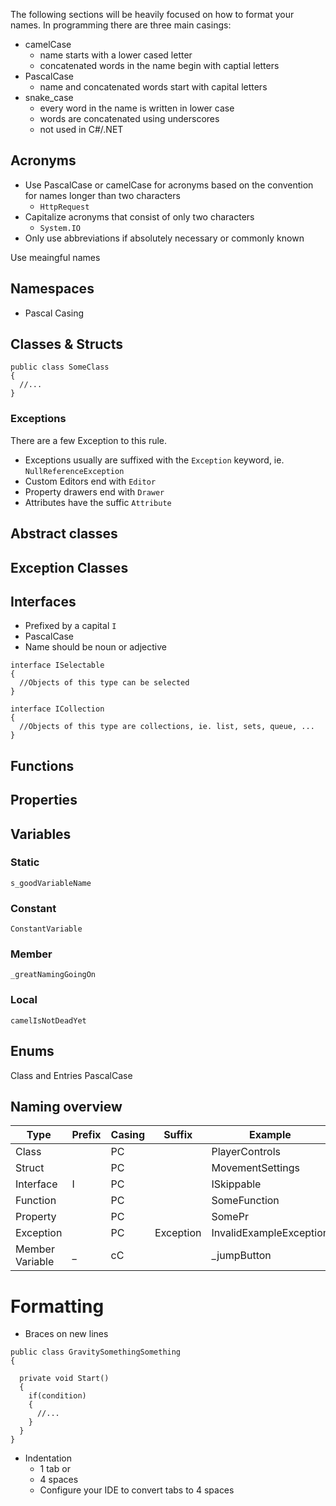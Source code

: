 The following sections will be heavily focused on how to format your names. In programming there are three main casings:

* camelCase
  * name starts with a lower cased letter
  * concatenated words in the name begin with captial letters
* PascalCase
  * name and concatenated words start with capital letters
* snake_case
  * every word in the name is written in lower case
  * words are concatenated using underscores
  * not used in C#/.NET


## Acronyms
* Use PascalCase or camelCase for acronyms based on the convention for names longer than two characters
  * `HttpRequest`
* Capitalize acronyms that consist of only two characters
  * `System.IO`
* Only use abbreviations if absolutely necessary or commonly known


Use meaingful names

## Namespaces

* Pascal Casing

## Classes & Structs

```
public class SomeClass
{
  //...
}
```
### Exceptions
There are a few Exception to this rule.

* Exceptions usually are suffixed with the `Exception` keyword, ie. `NullReferenceException`
* Custom Editors end with `Editor`
* Property drawers end with `Drawer`
* Attributes have the suffic `Attribute`

## Abstract classes

## Exception Classes

## Interfaces
* Prefixed by a capital `I`
* PascalCase
* Name should be noun or adjective

```
interface ISelectable 
{
  //Objects of this type can be selected
}

interface ICollection
{
  //Objects of this type are collections, ie. list, sets, queue, ...
}
```
## Functions

## Properties

## Variables
### Static
`s_goodVariableName`

### Constant
`ConstantVariable`


### Member
`_greatNamingGoingOn`

### Local
`camelIsNotDeadYet`

## Enums
Class and Entries PascalCase


## Naming overview

Type            |Prefix |Casing |Suffix |Example          
----------------|-------|-------|-------|----------
Class           |       |PC     |       |PlayerControls          
Struct          |       |PC     |       |MovementSettings
Interface       |I      |PC     |       |ISkippable
Function        |       |PC     |       |SomeFunction
Property        |       |PC     |       |SomePr
Exception       |       |PC     |Exception|InvalidExampleException
Member Variable |_      |cC     |       |_jumpButton


# Formatting

* Braces on new lines
```
public class GravitySomethingSomething
{
 
  private void Start()
  {
    if(condition)
    {
      //...
    }
  }
}
```

* Indentation
  * 1 tab or
  * 4 spaces
  * Configure your IDE to convert tabs to 4 spaces